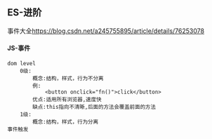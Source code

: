 ## ES-进阶

事件大全<https://blog.csdn.net/a245755895/article/details/76253078>

#### JS-事件

```
dom level 
	0级:
		概念:结构，样式，行为不分离
		例:
			<button onclick="fn()">click</button>
		优点:适用所有浏览器,速度快
		缺点:this指向不清晰,后面的方法会覆盖前面的方法
	1级:
		概念:结构，样式，行为分离
事件触发
```




